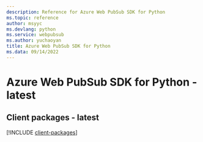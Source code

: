 ```yaml
---
description: Reference for Azure Web PubSub SDK for Python
ms.topic: reference
author: msyyc
ms.devlang: python
ms.service: webpubsub
ms.author: yuchaoyan
title: Azure Web PubSub SDK for Python
ms.data: 09/14/2022
---
```

# Azure Web PubSub SDK for Python - latest

## Client packages - latest
[!INCLUDE [client-packages](web-pubsub-client-index.md)]